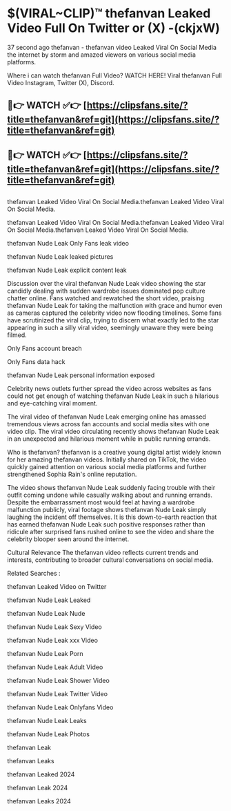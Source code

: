 # $(VIRAL~CLIP)™ thefanvan Leaked Video Full On Twitter or (X) -(ckjxW)
37 second ago thefanvan - thefanvan video Leaked Viral On Social Media the internet by storm and amazed viewers on various social media platforms.

Where i can watch thefanvan Full Video? WATCH HERE! Viral thefanvan Full Video Instagram, Twitter (X), Discord.

## 🔴👉 WATCH ✅👉 [https://clipsfans.site/?title=thefanvan&ref=git](https://clipsfans.site/?title=thefanvan&ref=git)
## 🔴👉 WATCH ✅👉 [https://clipsfans.site/?title=thefanvan&ref=git](https://clipsfans.site/?title=thefanvan&ref=git)
##
thefanvan Leaked Video Viral On Social Media.thefanvan Leaked Video Viral On Social Media.

thefanvan Leaked Video Viral On Social Media.thefanvan Leaked Video Viral On Social Media.thefanvan Leaked Video Viral On Social Media.

thefanvan Nude Leak Only Fans leak video

thefanvan Nude Leak leaked pictures

thefanvan Nude Leak explicit content leak

Discussion over the viral thefanvan Nude Leak video showing the star candidly dealing with sudden wardrobe issues dominated pop culture chatter online. Fans watched and rewatched the short video, praising thefanvan Nude Leak for taking the malfunction with grace and humor even as cameras captured the celebrity video now flooding timelines. Some fans have scrutinized the viral clip, trying to discern what exactly led to the star appearing in such a silly viral video, seemingly unaware they were being filmed.


Only Fans account breach

Only Fans data hack

thefanvan Nude Leak personal information exposed

Celebrity news outlets further spread the video across websites as fans could not get enough of watching thefanvan Nude Leak in such a hilarious and eye-catching viral moment.


The viral video of thefanvan Nude Leak emerging online has amassed tremendous views across fan accounts and social media sites with one video clip. The viral video circulating recently shows thefanvan Nude Leak in an unexpected and hilarious moment while in public running errands.


Who is thefanvan? thefanvan is a creative young digital artist widely known for her amazing thefanvan videos. Initially shared on TikTok, the video quickly gained attention on various social media platforms and further strengthened Sophia Rain's online reputation.

The video shows thefanvan Nude Leak suddenly facing trouble with their outfit coming undone while casually walking about and running errands. Despite the embarrassment most would feel at having a wardrobe malfunction publicly, viral footage shows thefanvan Nude Leak simply laughing the incident off themselves. It is this down-to-earth reaction that has earned thefanvan Nude Leak such positive responses rather than ridicule after surprised fans rushed online to see the video and share the celebrity blooper seen around the internet.

Cultural Relevance The thefanvan video reflects current trends and interests, contributing to broader cultural conversations on social media.

Related Searches :

thefanvan Leaked Video on Twitter

thefanvan Nude Leak Leaked

thefanvan Nude Leak Nude

thefanvan Nude Leak Sexy Video

thefanvan Nude Leak xxx Video

thefanvan Nude Leak Porn

thefanvan Nude Leak Adult Video

thefanvan Nude Leak Shower Video

thefanvan Nude Leak Twitter Video

thefanvan Nude Leak Onlyfans Video

thefanvan Nude Leak Leaks

thefanvan Nude Leak Photos

thefanvan Leak

thefanvan Leaks

thefanvan Leaked 2024

thefanvan Leak 2024

thefanvan Leaks 2024
